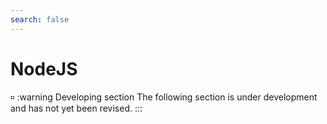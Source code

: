 ```yaml
---
search: false
---
```


# NodeJS

። :warning Developing section The following section is under development and has not yet been revised. :::